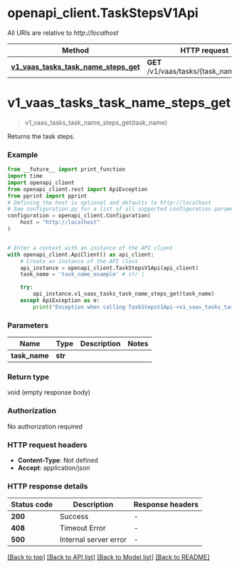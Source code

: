 # openapi_client.TaskStepsV1Api

All URIs are relative to *http://localhost*

Method | HTTP request | Description
------------- | ------------- | -------------
[**v1_vaas_tasks_task_name_steps_get**](TaskStepsV1Api.md#v1_vaas_tasks_task_name_steps_get) | **GET** /v1/vaas/tasks/{task_name}/steps | 


# **v1_vaas_tasks_task_name_steps_get**
> v1_vaas_tasks_task_name_steps_get(task_name)



Returns the task steps.

### Example

```python
from __future__ import print_function
import time
import openapi_client
from openapi_client.rest import ApiException
from pprint import pprint
# Defining the host is optional and defaults to http://localhost
# See configuration.py for a list of all supported configuration parameters.
configuration = openapi_client.Configuration(
    host = "http://localhost"
)


# Enter a context with an instance of the API client
with openapi_client.ApiClient() as api_client:
    # Create an instance of the API class
    api_instance = openapi_client.TaskStepsV1Api(api_client)
    task_name = 'task_name_example' # str | 

    try:
        api_instance.v1_vaas_tasks_task_name_steps_get(task_name)
    except ApiException as e:
        print("Exception when calling TaskStepsV1Api->v1_vaas_tasks_task_name_steps_get: %s\n" % e)
```

### Parameters

Name | Type | Description  | Notes
------------- | ------------- | ------------- | -------------
 **task_name** | **str**|  | 

### Return type

void (empty response body)

### Authorization

No authorization required

### HTTP request headers

 - **Content-Type**: Not defined
 - **Accept**: application/json

### HTTP response details
| Status code | Description | Response headers |
|-------------|-------------|------------------|
**200** | Success |  -  |
**408** | Timeout Error |  -  |
**500** | Internal server error |  -  |

[[Back to top]](#) [[Back to API list]](../README.md#documentation-for-api-endpoints) [[Back to Model list]](../README.md#documentation-for-models) [[Back to README]](../README.md)

